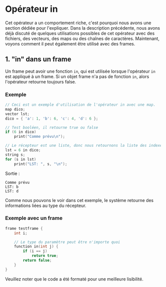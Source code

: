 # Opérateur in

Cet opérateur a un comportement riche, c'est pourquoi nous avons une section dédiée pour l'expliquer. Dans la description précédente, nous avons déjà discuté de quelques utilisations possibles de cet opérateur avec des fichiers, des vecteurs, des maps ou des chaînes de caractères. Maintenant, voyons comment il peut également être utilisé avec des frames.

## 1. "in" dans un frame

Un frame peut avoir une fonction `in`, qui est utilisée lorsque l'opérateur `in` est appliqué à un frame. Si un objet frame n'a pas de fonction `in`, alors l'opérateur retourne toujours false.

### Exemple

```cpp
// Ceci est un exemple d'utilisation de l'opérateur in avec une map.
map dico;
vector lst;
dico = { 'a': 1, 'b': 6, 'c': 4, 'd': 6 };

// Test booléen, il retourne true ou false
if (6 in dico)
    print("Comme prévu\n");

// Le récepteur est une liste, donc nous retournons la liste des indexes
lst = 6 in dico;
string s;
for (s in lst)
    print("LST: ", s, "\n");
```

Sortie :
```
Comme prévu
LST: b
LST: d
```

Comme nous pouvons le voir dans cet exemple, le système retourne des informations liées au type du récepteur.

### Exemple avec un frame

```cpp
frame testframe {
    int i;

    // Le type du paramètre peut être n'importe quoi
    function in(int j) {
        if (i == j)
            return true;
        return false;
    }
}
```

Veuillez noter que le code a été formaté pour une meilleure lisibilité.